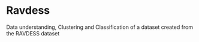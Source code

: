 # Ravdess
Data understanding, Clustering and Classification of a dataset created from the RAVDESS dataset
